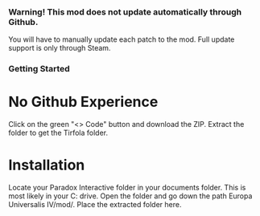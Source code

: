 ### Warning! This mod does not update automatically through Github.

You will have to manually update each patch to the mod. Full update support is only through Steam.

### Getting Started

# No Github Experience
Click on the green "<> Code" button and download the ZIP.
Extract the folder to get the Tirfola folder.

# Installation
Locate your Paradox Interactive folder in your documents folder. This is most likely in your C: drive.
Open the folder and go down the path Europa Universalis IV/mod/.
Place the extracted folder here.
